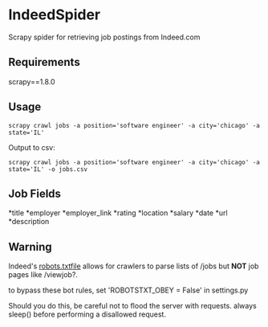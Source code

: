 # IndeedSpider
Scrapy spider for retrieving job postings from Indeed.com

## Requirements
scrapy==1.8.0

## Usage
```
scrapy crawl jobs -a position='software engineer' -a city='chicago' -a state='IL'
```
Output to csv:
```
scrapy crawl jobs -a position='software engineer' -a city='chicago' -a state='IL' -o jobs.csv
```

## Job Fields
*title
*employer
*employer_link
*rating 
*location
*salary
*date
*url
*description

## Warning
Indeed's [robots.txtfile](https://www.indeed.com/robots.txt)  allows for crawlers to parse lists of /jobs but **NOT** job pages like /viewjob?.

to bypass these bot rules, set 'ROBOTSTXT_OBEY = False' in settings.py

Should you do this, be careful not to flood the server with requests. always sleep() before performing a disallowed request.
